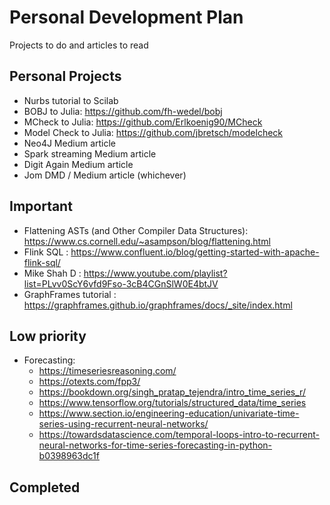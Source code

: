 # Personal Development Plan
Projects to do and articles to read

## Personal Projects

* Nurbs tutorial to Scilab
* BOBJ to Julia: https://github.com/fh-wedel/bobj 
* MCheck to Julia: https://github.com/Erlkoenig90/MCheck
* Model Check to Julia: https://github.com/jbretsch/modelcheck
* Neo4J Medium article
* Spark streaming Medium article
* Digit Again Medium article
* Jom DMD / Medium article (whichever)

## Important

* Flattening ASTs (and Other Compiler Data Structures):  https://www.cs.cornell.edu/~asampson/blog/flattening.html 
* Flink SQL : https://www.confluent.io/blog/getting-started-with-apache-flink-sql/
* Mike Shah D : https://www.youtube.com/playlist?list=PLvv0ScY6vfd9Fso-3cB4CGnSlW0E4btJV
* GraphFrames tutorial : https://graphframes.github.io/graphframes/docs/_site/index.html


## Low priority

* Forecasting:
	- https://timeseriesreasoning.com/
	- https://otexts.com/fpp3/
	- https://bookdown.org/singh_pratap_tejendra/intro_time_series_r/
	- https://www.tensorflow.org/tutorials/structured_data/time_series
	- https://www.section.io/engineering-education/univariate-time-series-using-recurrent-neural-networks/
	- https://towardsdatascience.com/temporal-loops-intro-to-recurrent-neural-networks-for-time-series-forecasting-in-python-b0398963dc1f


## Completed